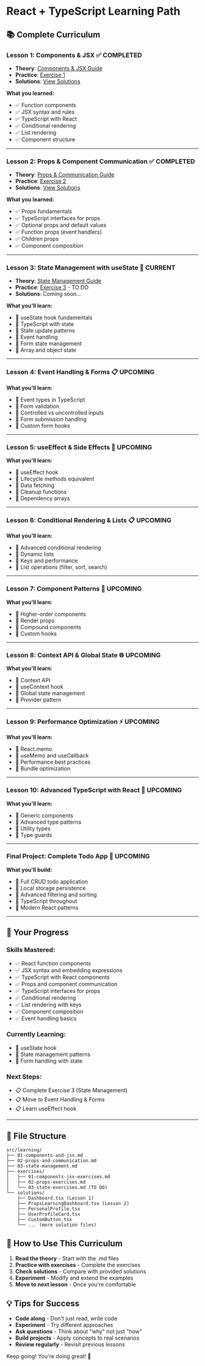 # React + TypeScript Learning Path

## 📚 Complete Curriculum

### **Lesson 1: Components & JSX** ✅ COMPLETED

- **Theory**: [Components & JSX Guide](./01-components-and-jsx.md)
- **Practice**: [Exercise 1](./exercises/01-components-jsx-exercises.md)
- **Solutions**: [View Solutions](./solutions/Dashboard.tsx)

**What you learned:**

- ✅ Function components
- ✅ JSX syntax and rules
- ✅ TypeScript with React
- ✅ Conditional rendering
- ✅ List rendering
- ✅ Component structure

---

### **Lesson 2: Props & Component Communication** ✅ COMPLETED

- **Theory**: [Props & Communication Guide](./02-props-and-communication.md)
- **Practice**: [Exercise 2](./exercises/02-props-exercises.md)
- **Solutions**: [View Solutions](./solutions/PropsLearningDashboard.tsx)

**What you learned:**

- ✅ Props fundamentals
- ✅ TypeScript interfaces for props
- ✅ Optional props and default values
- ✅ Function props (event handlers)
- ✅ Children props
- ✅ Component composition

---

### **Lesson 3: State Management with useState** 📖 CURRENT

- **Theory**: [State Management Guide](./03-state-management.md)
- **Practice**: [Exercise 3](./exercises/03-state-exercises.md) - TO DO
- **Solutions**: Coming soon...

**What you'll learn:**

- 🔄 useState hook fundamentals
- 🔄 TypeScript with state
- 🔄 State update patterns
- 🔄 Event handling
- 🔄 Form state management
- 🔄 Array and object state

---

### **Lesson 4: Event Handling & Forms** 📋 UPCOMING

**What you'll learn:**

- 🔄 Event types in TypeScript
- 🔄 Form validation
- 🔄 Controlled vs uncontrolled inputs
- 🔄 Form submission handling
- 🔄 Custom form hooks

---

### **Lesson 5: useEffect & Side Effects** 🔄 UPCOMING

**What you'll learn:**

- 🔄 useEffect hook
- 🔄 Lifecycle methods equivalent
- 🔄 Data fetching
- 🔄 Cleanup functions
- 🔄 Dependency arrays

---

### **Lesson 6: Conditional Rendering & Lists** 📋 UPCOMING

**What you'll learn:**

- 🔄 Advanced conditional rendering
- 🔄 Dynamic lists
- 🔄 Keys and performance
- 🔄 List operations (filter, sort, search)

---

### **Lesson 7: Component Patterns** 🎨 UPCOMING

**What you'll learn:**

- 🔄 Higher-order components
- 🔄 Render props
- 🔄 Compound components
- 🔄 Custom hooks

---

### **Lesson 8: Context API & Global State** 🌐 UPCOMING

**What you'll learn:**

- 🔄 Context API
- 🔄 useContext hook
- 🔄 Global state management
- 🔄 Provider pattern

---

### **Lesson 9: Performance Optimization** ⚡ UPCOMING

**What you'll learn:**

- 🔄 React.memo
- 🔄 useMemo and useCallback
- 🔄 Performance best practices
- 🔄 Bundle optimization

---

### **Lesson 10: Advanced TypeScript with React** 🔧 UPCOMING

**What you'll learn:**

- 🔄 Generic components
- 🔄 Advanced type patterns
- 🔄 Utility types
- 🔄 Type guards

---

### **Final Project: Complete Todo App** 🎯 UPCOMING

**What you'll build:**

- 🔄 Full CRUD todo application
- 🔄 Local storage persistence
- 🔄 Advanced filtering and sorting
- 🔄 TypeScript throughout
- 🔄 Modern React patterns

---

## 🎯 Your Progress

### Skills Mastered:

- ✅ React function components
- ✅ JSX syntax and embedding expressions
- ✅ TypeScript with React components
- ✅ Props and component communication
- ✅ TypeScript interfaces for props
- ✅ Conditional rendering
- ✅ List rendering with keys
- ✅ Component composition
- ✅ Event handling basics

### Currently Learning:

- 🔄 useState hook
- 🔄 State management patterns
- 🔄 Form handling with state

### Next Steps:

- 📋 Complete Exercise 3 (State Management)
- 📋 Move to Event Handling & Forms
- 📋 Learn useEffect hook

---

## 📁 File Structure

```
src/learning/
├── 01-components-and-jsx.md
├── 02-props-and-communication.md
├── 03-state-management.md
├── exercises/
│   ├── 01-components-jsx-exercises.md
│   ├── 02-props-exercises.md
│   └── 03-state-exercises.md (TO DO)
└── solutions/
    ├── Dashboard.tsx (Lesson 1)
    ├── PropsLearningDashboard.tsx (Lesson 2)
    ├── PersonalProfile.tsx
    ├── UserProfileCard.tsx
    ├── CustomButton.tsx
    └── ... (more solution files)
```

## 🚀 How to Use This Curriculum

1. **Read the theory** - Start with the .md files
2. **Practice with exercises** - Complete the exercises
3. **Check solutions** - Compare with provided solutions
4. **Experiment** - Modify and extend the examples
5. **Move to next lesson** - Once you're comfortable

## 💡 Tips for Success

- **Code along** - Don't just read, write code
- **Experiment** - Try different approaches
- **Ask questions** - Think about "why" not just "how"
- **Build projects** - Apply concepts to real scenarios
- **Review regularly** - Revisit previous lessons

Keep going! You're doing great! 🎉
